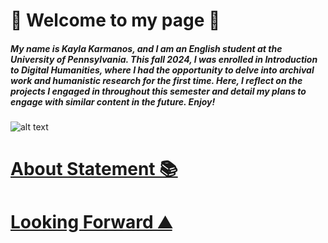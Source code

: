 # 🌸 Welcome to my page 🌸

##### My name is Kayla Karmanos, and I am an English student at the University of Pennsylvania. This fall 2024, I was enrolled in *Introduction to Digital Humanities*, where I had the opportunity to delve into archival work and humanistic research for the first time. Here, I reflect on the projects I engaged in throughout this semester and detail my plans to engage with similar content in the future. Enjoy!

![alt text](assets/images/geordanna-cordero-5NE6mX0WVfQ-unsplash.png)

# [About Statement 📚](about.md)

# [Looking Forward ⛰️](lookingforward.html)
